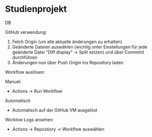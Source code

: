 # Studienprojekt
DB


GitHub verwendung:
1. Fetch Origin (um alle aktuelle änderungen zu erhalten)
2. Geänderte Dateien auswählen (wichtig unter Einstellungen für jede geänderte Datei "Diff display" -> Split setzen) und über Commmit durchführen
3. Änderungen nun über Push Origin ins Repository laden


Workflow auslösen:

Manuel:
- Actions -> Run Workflow

Automatisch
- Automatisch auf der GitHub VM ausgelöst

Worklow Logs ansehen:
- Actions -> Repostiory -> Workflow auswählen












